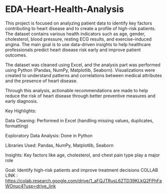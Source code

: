 # EDA-Heart-Health-Analysis
This project is focused on analyzing patient data to identify key factors contributing to heart disease and to create a profile of high-risk patients. The dataset contains various health indicators such as age, gender, cholesterol, blood pressure, resting ECG results, and exercise-induced angina.
The main goal is to use data-driven insights to help healthcare professionals predict heart disease risk early and improve patient outcomes.

The dataset was cleaned using Excel, and the analysis part was performed using Python (Pandas, NumPy, Matplotlib, Seaborn).
Visualizations were created to understand patterns and correlations between medical attributes and the presence of heart disease.

Through this analysis, actionable recommendations are made to help reduce the risk of heart disease through better preventive measures and early diagnosis.

 Key Highlights:

Data Cleaning: Performed in Excel (handling missing values, duplicates, formatting)

Exploratory Data Analysis: Done in Python

Libraries Used: Pandas, NumPy, Matplotlib, Seaborn

Insights: Key factors like age, cholesterol, and chest pain type play a major role

Goal: Identify high-risk patients and improve treatment decisions
COLLAB LINK : https://colab.research.google.com/drive/1_aFQJTRusL6ZTD39KLkQ2FPhFaWOnuc4?usp=drive_link
